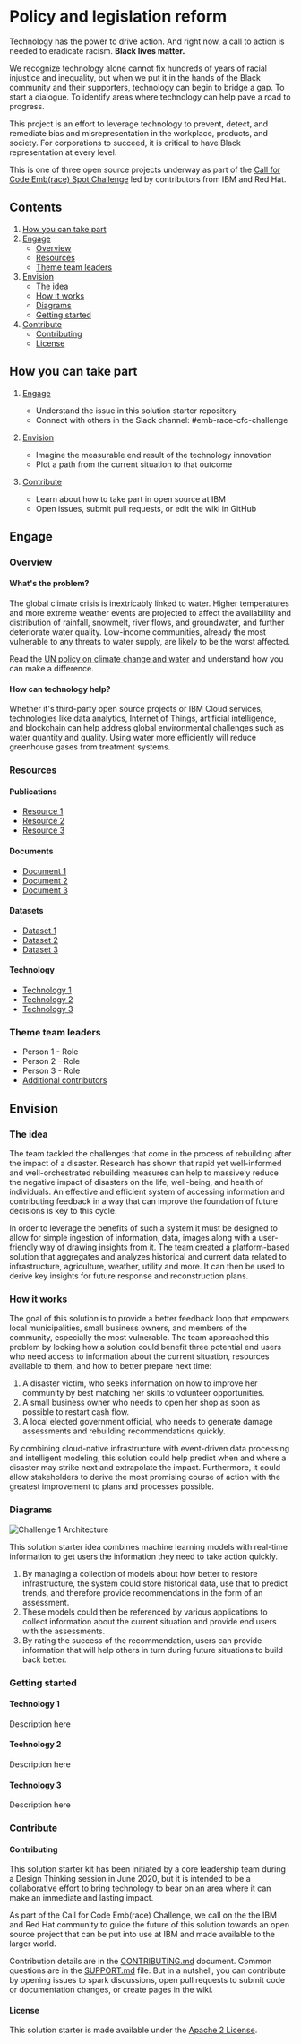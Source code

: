 # Policy and legislation reform

Technology has the power to drive action. And right now, a call to action is needed to eradicate racism. **Black lives matter.**

We recognize technology alone cannot fix hundreds of years of racial injustice and inequality, but when we put it in the hands of the Black community and their supporters, technology can begin to bridge a gap. To start a dialogue. To identify areas where technology can help pave a road to progress.

This project is an effort to leverage technology to prevent, detect, and remediate bias and misrepresentation in the workplace, products, and society. For corporations to succeed, it is critical to have Black representation at every level.

This is one of three open source projects underway as part of the [Call for Code Emb(race) Spot Challenge](https://github.com/topics/embrace-call-for-code) led by contributors from IBM and Red Hat.

## Contents

1. [How you can take part](#how-you-can-take-part)
1. [Engage](#engage)
   - [Overview](#overview)
   - [Resources](#resources)
   - [Theme team leaders](#theme-team-leaders)
1. [Envision](#envision)
   - [The idea](#the-idea)
   - [How it works](#how-it-works)
   - [Diagrams](#diagrams)
   - [Getting started](#getting-started)
1. [Contribute](#contribute)
   - [Contributing](#contributing)
   - [License](#license)

## How you can take part

1. [Engage](#engage)
   - Understand the issue in this solution starter repository
   - Connect with others in the Slack channel: #emb-race-cfc-challenge

2. [Envision](#envision)
   - Imagine the measurable end result of the technology innovation
   - Plot a path from the current situation to that outcome

3. [Contribute](#contribute)
   - Learn about how to take part in open source at IBM
   - Open issues, submit pull requests, or edit the wiki in GitHub


## Engage

### Overview

#### What's the problem?

The global climate crisis is inextricably linked to water. Higher temperatures and more extreme weather events are projected to affect the availability and distribution of rainfall, snowmelt, river flows, and groundwater, and further deteriorate water quality. Low-income communities, already the most vulnerable to any threats to water supply, are likely to be the worst affected.

Read the [UN policy on climate change and water](https://www.unwater.org/publications/un-water-policy-brief-on-climate-change-and-water/) and understand how you can make a difference.

#### How can technology help?

Whether it's third-party open source projects or IBM Cloud services, technologies like data analytics, Internet of Things, artificial intelligence, and blockchain can help address global environmental challenges such as water quantity and quality. Using water more efficiently will reduce greenhouse gases from treatment systems. 

### Resources

#### Publications
- [Resource 1](https://www.unisdr.org/we/inform/publications/53213)
- [Resource 2](https://www.youtube.com/watch?v=mRTlS3ZfljM)
- [Resource 3](https://www.worldbank.org/en/news/press-release/2018/06/18/building-back-better-how-to-cut-natural-disaster-losses-by-a-third)

#### Documents

- [Document 1](https://www.unisdr.org/we/inform/terminology)
- [Document 2](https://www.unisdr.org/files/54970_techguidancefdigitalhr.pdf)
- [Document 3](https://www.unisdr.org/files/54970_techguidancefdigitalhr.pdf)

#### Datasets

- [Dataset 1](http://www.masdap.mw/)
- [Dataset 2](http://www.masdap.mw/layers/osm:osm_landusages)
- [Dataset 3](https://www.preventionweb.net/countries/mwi/data/)

#### Technology

- [Technology 1](https://developer.ibm.com/patterns/generate-insights-from-multiple-data-sources-using-watson-studio/)
- [Technology 2](https://developer.ibm.com/patterns/transform-load-big-data-csv-files-db2-zos-database/)
- [Technology 3](https://developer.ibm.com/blogs/call-for-code-finalist-pd3r-uses-artificial-intelligence-for-retrofitting/)

### Theme team leaders

* Person 1 - Role
* Person 2 - Role
* Person 3 - Role
* [Additional contributors]()

## Envision

### The idea

The team tackled the challenges that come in the process of rebuilding after the impact of a disaster. Research has shown that rapid yet well-informed and well-orchestrated rebuilding measures can help to massively reduce the negative impact of disasters on the life, well-being, and health of individuals. An effective and efficient system of accessing information and contributing feedback in a way that can improve the foundation of future decisions is key to this cycle.

In order to leverage the benefits of such a system it must be designed to allow for simple ingestion of information, data, images along with a user-friendly way of drawing insights from it. The team created a platform-based solution that aggregates and analyzes historical and current data related to infrastructure, agriculture, weather, utility and more. It can then be used to derive key insights for future response and reconstruction plans. 

### How it works

The goal of this solution is to provide a better feedback loop that empowers local municipalities, small business owners, and members of the community, especially the most vulnerable. The team approached this problem by looking how a solution could benefit three potential end users who need access to information about the current situation, resources available to them, and how to better prepare next time:

1. A disaster victim, who seeks information on how to improve her community by best matching her skills to volunteer opportunities.
1. A small business owner who needs to open her shop as soon as possible to restart cash flow.
1. A local elected government official, who needs to generate damage assessments and rebuilding recommendations quickly.

By combining cloud-native infrastructure with event-driven data processing and intelligent modeling, this solution could help predict when and where a disaster may strike next and extrapolate the impact. Furthermore, it could allow stakeholders to derive the most promising course of action with the greatest improvement to plans and processes possible.

### Diagrams

![Challenge 1 Architecture](/images/Embrace-Diverse-Representation-Architecture.png?raw=true "Diverse Representation Architecture")

This solution starter idea combines machine learning models with real-time information to get users the information they need to take action quickly.

1. By managing a collection of models about how better to restore infrastructure, the system could store historical data, use that to predict trends, and therefore provide recommendations in the form of an assessment.
1. These models could then be referenced by various applications to collect information about the current situation and provide end users with the assessments.
1. By rating the success of the recommendation, users can provide information that will help others in turn during future situations to build back better.

### Getting started

#### Technology 1

Description here

#### Technology 2

Description here

#### Technology 3

Description here

### Contribute

#### Contributing

This solution starter kit has been initiated by a core leadership team during a Design Thinking session in June 2020, but it is intended to be a collaborative effort to bring technology to bear on an area where it can make an immediate and lasting impact.

As part of the Call for Code Emb(race) Challenge, we call on the the IBM and Red Hat community to guide the future of this solution towards an open source project that can be put into use at IBM and made available to the larger world.

Contribution details are in the [CONTRIBUTING.md](CONTRIBUTING.md) document. Common questions are in the [SUPPORT.md](SUPPORT.md) file. But in a nutshell, you can contribute by opening issues to spark discussions, open pull requests to submit code or documentation changes, or create pages in the wiki.

#### License

This solution starter is made available under the [Apache 2 License](LICENSE).

